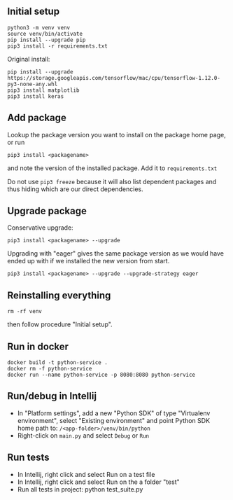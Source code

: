 ## Initial setup

```
python3 -m venv venv
source venv/bin/activate
pip install --upgrade pip
pip3 install -r requirements.txt
```

Original install:
```
pip install --upgrade https://storage.googleapis.com/tensorflow/mac/cpu/tensorflow-1.12.0-py3-none-any.whl
pip3 install matplotlib
pip3 install keras
```

## Add package

Lookup the package version you want to install on the package home page, or run

```
pip3 install <packagename>
```

and note the version of the installed package. Add it to `requirements.txt`

Do not use `pip3 freeze` because it will also list dependent packages and thus hiding which are our direct dependencies.

## Upgrade package

Conservative upgrade:
```
pip3 install <packagename> --upgrade
```

Upgrading with "eager" gives the same package version as we would have ended up with if we installed the new version from start.

```
pip3 install <packagename> --upgrade --upgrade-strategy eager
```

## Reinstalling everything

```
rm -rf venv
```

then follow procedure "Initial setup".

## Run in docker

```
docker build -t python-service .
docker rm -f python-service
docker run --name python-service -p 8080:8080 python-service
```

## Run/debug in Intellij

- In "Platform settings", add a new "Python SDK" of type "Virtualenv environment", select "Existing environment" and point Python SDK home path to: `/<app-folder>/venv/bin/python`
- Right-click on `main.py` and select `Debug` or `Run`

## Run tests

- In Intellij, right click and select Run on a test file
- In Intellij, right click and select Run on the a folder "test"
- Run all tests in project: python test_suite.py
